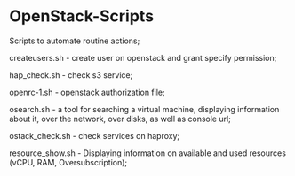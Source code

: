 # OpenStack-Scripts
Scripts to automate routine actions;

createusers.sh - create user on openstack and grant specify permission;

hap_check.sh - check s3 service;

openrc-1.sh - openstack authorization file;

osearch.sh - a tool for searching a virtual machine, displaying information about it, over the network, over disks, as well as console url;

ostack_check.sh - check services on haproxy;

resource_show.sh - Displaying information on available and used resources (vCPU, RAM, Oversubscription);
